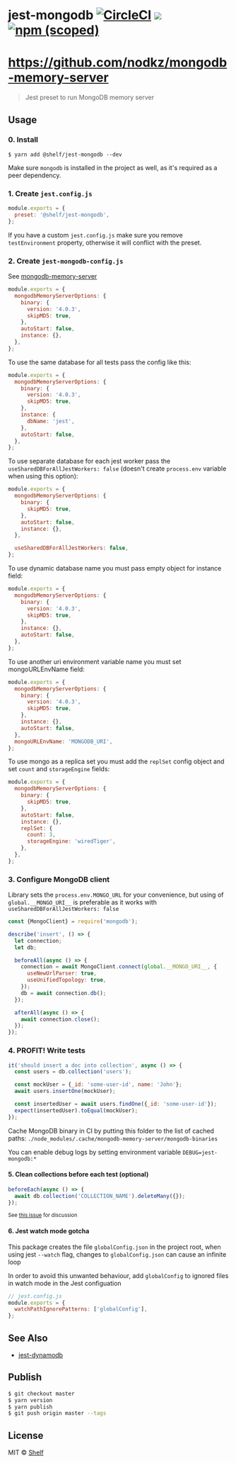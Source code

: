 # jest-mongodb [![CircleCI](https://circleci.com/gh/shelfio/jest-mongodb/tree/master.svg?style=svg)](https://circleci.com/gh/shelfio/jest-mongodb/tree/master) ![](https://img.shields.io/badge/code_style-prettier-ff69b4.svg) [![npm (scoped)](https://img.shields.io/npm/v/@shelf/jest-mongodb.svg)](https://www.npmjs.com/package/@shelf/jest-mongodb)
# https://github.com/nodkz/mongodb-memory-server
> Jest preset to run MongoDB memory server

## Usage

### 0. Install

```
$ yarn add @shelf/jest-mongodb --dev
```

Make sure `mongodb` is installed in the project as well, as it's required as a peer dependency.

### 1. Create `jest.config.js`

```js
module.exports = {
  preset: '@shelf/jest-mongodb',
};
```

If you have a custom `jest.config.js` make sure you remove `testEnvironment` property, otherwise it will conflict with the preset.

### 2. Create `jest-mongodb-config.js`

See [mongodb-memory-server](https://github.com/nodkz/mongodb-memory-server#available-options)

```js
module.exports = {
  mongodbMemoryServerOptions: {
    binary: {
      version: '4.0.3',
      skipMD5: true,
    },
    autoStart: false,
    instance: {},
  },
};
```

To use the same database for all tests pass the config like this:

```js
module.exports = {
  mongodbMemoryServerOptions: {
    binary: {
      version: '4.0.3',
      skipMD5: true,
    },
    instance: {
      dbName: 'jest',
    },
    autoStart: false,
  },
};
```

To use separate database for each jest worker pass the `useSharedDBForAllJestWorkers: false` (doesn't create `process.env` variable when using this option):

```js
module.exports = {
  mongodbMemoryServerOptions: {
    binary: {
      skipMD5: true,
    },
    autoStart: false,
    instance: {},
  },

  useSharedDBForAllJestWorkers: false,
};
```

To use dynamic database name you must pass empty object for instance field:

```js
module.exports = {
  mongodbMemoryServerOptions: {
    binary: {
      version: '4.0.3',
      skipMD5: true,
    },
    instance: {},
    autoStart: false,
  },
};
```

To use another uri environment variable name you must set mongoURLEnvName field:

```js
module.exports = {
  mongodbMemoryServerOptions: {
    binary: {
      version: '4.0.3',
      skipMD5: true,
    },
    instance: {},
    autoStart: false,
  },
  mongoURLEnvName: 'MONGODB_URI',
};
```

To use mongo as a replica set you must add the `replSet` config object and set
`count` and `storageEngine` fields:

```js
module.exports = {
  mongodbMemoryServerOptions: {
    binary: {
      skipMD5: true,
    },
    autoStart: false,
    instance: {},
    replSet: {
      count: 3,
      storageEngine: 'wiredTiger',
    },
  },
};
```

### 3. Configure MongoDB client

Library sets the `process.env.MONGO_URL` for your convenience, but using of `global.__MONGO_URI__` is preferable as it works with ` useSharedDBForAllJestWorkers: false`

```js
const {MongoClient} = require('mongodb');

describe('insert', () => {
  let connection;
  let db;

  beforeAll(async () => {
    connection = await MongoClient.connect(global.__MONGO_URI__, {
      useNewUrlParser: true,
      useUnifiedTopology: true,
    });
    db = await connection.db();
  });

  afterAll(async () => {
    await connection.close();
  });
});
```

### 4. PROFIT! Write tests

```js
it('should insert a doc into collection', async () => {
  const users = db.collection('users');

  const mockUser = {_id: 'some-user-id', name: 'John'};
  await users.insertOne(mockUser);

  const insertedUser = await users.findOne({_id: 'some-user-id'});
  expect(insertedUser).toEqual(mockUser);
});
```

Cache MongoDB binary in CI by putting this folder to the list of cached paths: `./node_modules/.cache/mongodb-memory-server/mongodb-binaries`

You can enable debug logs by setting environment variable `DEBUG=jest-mongodb:*`

#### 5. Clean collections before each test (optional)

```js
beforeEach(async () => {
  await db.collection('COLLECTION_NAME').deleteMany({});
});
```

<sub>See [this issue](https://github.com/shelfio/jest-mongodb/issues/173) for discussion</sub>

#### 6. Jest watch mode gotcha

This package creates the file `globalConfig.json` in the project root, when using jest `--watch` flag, changes to `globalConfig.json` can cause an infinite loop

In order to avoid this unwanted behaviour, add `globalConfig` to ignored files in watch mode in the Jest configuation

```js
// jest.config.js
module.exports = {
  watchPathIgnorePatterns: ['globalConfig'],
};
```

## See Also

- [jest-dynamodb](https://github.com/shelfio/jest-dynamodb)

## Publish

```sh
$ git checkout master
$ yarn version
$ yarn publish
$ git push origin master --tags
```

## License

MIT © [Shelf](https://shelf.io)
